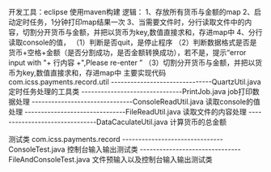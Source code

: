 开发工具：eclipse
使用maven构建
逻辑：
1、存放所有货币与金额的map
2、启动定时任务，1分钟打印map结果一次
3、当需要文件时，分行读取文件中的内容，切割分开货币与金额，并把以货币为key,数值直接求和，存进map中
4、分行读取console的值，
（1）判断是否quit，是停止程序
（2）判断数据格式是否是货币+空格+金额（是否分割成功，是否金额转换成功），若不是，提示“error input with "+ 行内容 +",Please re-enter ”
（3）切割分开货币与金额，并把以货币为key,数值直接求和，存进map中
主要实现代码
com.icss.payments.record.util
-------------------------------QuartzUtil.java 定时任务处理的工具类
-------------------------------PrintJob.java  job打印数据处理
-------------------------------ConsoleReadUtil.java 读取console的值处理
-------------------------------FileReadUtil.java 读取文件的内容处理
-------------------------------DataCaculateUtil.java 计算货币的总金额

测试类
com.icss.payments.record
-------------------------------ConsoleTest.java 控制台输入输出测试类
-------------------------------FileAndConsoleTest.java 文件预输入以及控制台输入输出测试类